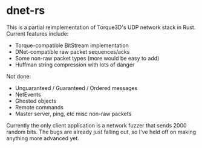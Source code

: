 # dnet-rs

This is a partial reimplementation of Torque3D's UDP network stack in Rust. Current features include:
- Torque-compatible BitStream implementation
- DNet-compatible raw packet sequences/acks
- Some non-raw packet types (more would be easy to add)
- Huffman string compression with lots of danger

Not done:
- Unguaranteed / Guaranteed / Ordered messages
- NetEvents
- Ghosted objects
- Remote commands
- Master server, ping, etc misc non-raw packets

Currently the only client application is a network fuzzer that sends 2000 random bits. The bugs are already just falling out, so I've held off on making anything more advanced yet.
